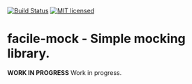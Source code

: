 [![Build Status](https://travis-ci.org/ajeydudhe/facile-mock.svg?branch=master)](https://travis-ci.org/ajeydudhe/facile-mock) [![MIT licensed](https://img.shields.io/badge/license-MIT-blue.svg)](LICENSE)
# facile-mock - Simple mocking library.

**WORK IN PROGRESS** Work in progress.

 	